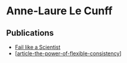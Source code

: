# Anne-Laure Le Cunff

## Publications

- [Fail like a Scientist](https://nesslabs.com/fail-like-a-scientist)
- [[article-the-power-of-flexible-consistency]]

[//begin]: # "Autogenerated link references for markdown compatibility"
[article-the-power-of-flexible-consistency]: article-the-power-of-flexible-consistency "Article the Power of Flexible Consistency"
[//end]: # "Autogenerated link references"
